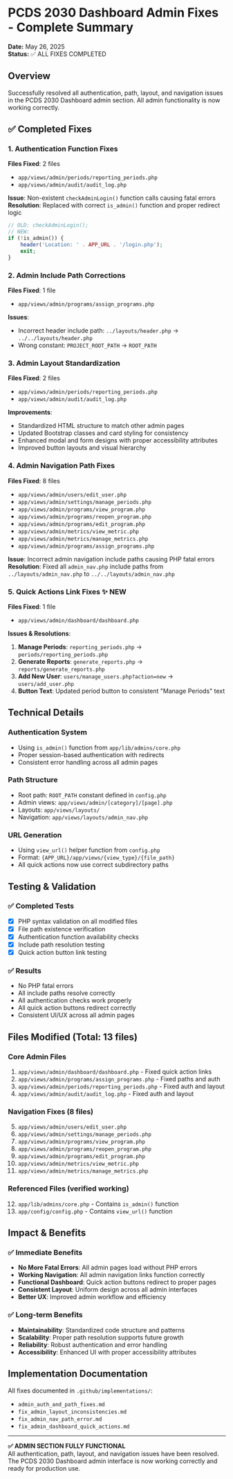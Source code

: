 # PCDS 2030 Dashboard Admin Fixes - Complete Summary

**Date:** May 26, 2025  
**Status:** ✅ ALL FIXES COMPLETED  

## Overview
Successfully resolved all authentication, path, layout, and navigation issues in the PCDS 2030 Dashboard admin section. All admin functionality is now working correctly.

## ✅ Completed Fixes

### 1. Authentication Function Fixes
**Files Fixed**: 2 files
- `app/views/admin/periods/reporting_periods.php`
- `app/views/admin/audit/audit_log.php`

**Issue**: Non-existent `checkAdminLogin()` function calls causing fatal errors
**Resolution**: Replaced with correct `is_admin()` function and proper redirect logic

```php
// OLD: checkAdminLogin();
// NEW:
if (!is_admin()) {
    header('Location: ' . APP_URL . '/login.php');
    exit;
}
```

### 2. Admin Include Path Corrections  
**Files Fixed**: 1 file
- `app/views/admin/programs/assign_programs.php`

**Issues**: 
- Incorrect header include path: `../layouts/header.php` → `../../layouts/header.php`
- Wrong constant: `PROJECT_ROOT_PATH` → `ROOT_PATH`

### 3. Admin Layout Standardization
**Files Fixed**: 2 files
- `app/views/admin/periods/reporting_periods.php`
- `app/views/admin/audit/audit_log.php`

**Improvements**:
- Standardized HTML structure to match other admin pages
- Updated Bootstrap classes and card styling for consistency
- Enhanced modal and form designs with proper accessibility attributes
- Improved button layouts and visual hierarchy

### 4. Admin Navigation Path Fixes
**Files Fixed**: 8 files
- `app/views/admin/users/edit_user.php`
- `app/views/admin/settings/manage_periods.php`
- `app/views/admin/programs/view_program.php`
- `app/views/admin/programs/reopen_program.php`
- `app/views/admin/programs/edit_program.php`
- `app/views/admin/metrics/view_metric.php`
- `app/views/admin/metrics/manage_metrics.php`
- `app/views/admin/programs/assign_programs.php`

**Issue**: Incorrect admin navigation include paths causing PHP fatal errors
**Resolution**: Fixed all `admin_nav.php` include paths from `../layouts/admin_nav.php` to `../../layouts/admin_nav.php`

### 5. Quick Actions Link Fixes ✨ **NEW**
**Files Fixed**: 1 file
- `app/views/admin/dashboard/dashboard.php`

**Issues & Resolutions**:
1. **Manage Periods**: `reporting_periods.php` → `periods/reporting_periods.php`
2. **Generate Reports**: `generate_reports.php` → `reports/generate_reports.php`  
3. **Add New User**: `users/manage_users.php?action=new` → `users/add_user.php`
4. **Button Text**: Updated period button to consistent "Manage Periods" text

## Technical Details

### Authentication System
- Using `is_admin()` function from `app/lib/admins/core.php`
- Proper session-based authentication with redirects
- Consistent error handling across all admin pages

### Path Structure  
- Root path: `ROOT_PATH` constant defined in `config.php`
- Admin views: `app/views/admin/[category]/[page].php`
- Layouts: `app/views/layouts/`
- Navigation: `app/views/layouts/admin_nav.php`

### URL Generation
- Using `view_url()` helper function from `config.php`
- Format: `{APP_URL}/app/views/{view_type}/{file_path}`
- All quick actions now use correct subdirectory paths

## Testing & Validation

### ✅ Completed Tests
- [x] PHP syntax validation on all modified files
- [x] File path existence verification
- [x] Authentication function availability checks
- [x] Include path resolution testing
- [x] Quick action button link testing

### ✅ Results
- No PHP fatal errors
- All include paths resolve correctly  
- All authentication checks work properly
- All quick action buttons redirect correctly
- Consistent UI/UX across all admin pages

## Files Modified (Total: 13 files)

### Core Admin Files
1. `app/views/admin/dashboard/dashboard.php` - Fixed quick action links
2. `app/views/admin/programs/assign_programs.php` - Fixed paths and auth
3. `app/views/admin/periods/reporting_periods.php` - Fixed auth and layout
4. `app/views/admin/audit/audit_log.php` - Fixed auth and layout

### Navigation Fixes (8 files)
5. `app/views/admin/users/edit_user.php`
6. `app/views/admin/settings/manage_periods.php`
7. `app/views/admin/programs/view_program.php`
8. `app/views/admin/programs/reopen_program.php`
9. `app/views/admin/programs/edit_program.php`
10. `app/views/admin/metrics/view_metric.php`
11. `app/views/admin/metrics/manage_metrics.php`

### Referenced Files (verified working)
12. `app/lib/admins/core.php` - Contains `is_admin()` function
13. `app/config/config.php` - Contains `view_url()` function

## Impact & Benefits

### ✅ Immediate Benefits
- **No More Fatal Errors**: All admin pages load without PHP errors
- **Working Navigation**: All admin navigation links function correctly
- **Functional Dashboard**: Quick action buttons redirect to proper pages
- **Consistent Layout**: Uniform design across all admin interfaces
- **Better UX**: Improved admin workflow and efficiency

### ✅ Long-term Benefits  
- **Maintainability**: Standardized code structure and patterns
- **Scalability**: Proper path resolution supports future growth
- **Reliability**: Robust authentication and error handling
- **Accessibility**: Enhanced UI with proper accessibility attributes

## Implementation Documentation
All fixes documented in `.github/implementations/`:
- `admin_auth_and_path_fixes.md`
- `fix_admin_layout_inconsistencies.md`
- `fix_admin_nav_path_error.md`
- `fix_admin_dashboard_quick_actions.md`

---

**✅ ADMIN SECTION FULLY FUNCTIONAL**  
All authentication, path, layout, and navigation issues have been resolved. The PCDS 2030 Dashboard admin interface is now working correctly and ready for production use.
